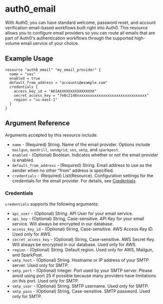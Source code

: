# auth0_email

With Auth0, you can have standard welcome, password reset, and account verification email-based workflows built right into Auth0. This resource allows you to configure email providers so you can route all emails that are part of Auth0's authentication workflows through the supported high-volume email service of your choice.

## Example Usage

```hcl
resource "auth0_email" "my_email_provider" {
  name = "ses"
  enabled = true
  default_from_address = "accounts@example.com"
  credentials {
    access_key_id = "AKIAXXXXXXXXXXXXXXXX"
    secret_access_key = "7e8c2148xxxxxxxxxxxxxxxxxxxxxxxxxxxxxxxx"
    region = "us-east-1"
  }
}
```

## Argument Reference

Arguments accepted by this resource include:

* `name` - (Required) String. Name of the email provider. Options include `mailgun`, `mandrill`, `sendgrid`, `ses`, `smtp`, and `sparkpost`.
* `enabled` - (Optional) Boolean. Indicates whether or not the email provider is enabled.
* `default_from_address` - (Required) String. Email address to use as the sender when no other "from" address is specified.
* `credentials` - (Required) List(Resource). Configuration settings for the credentials for the email provider. For details, see [Credentials](#credentials).

### Credentials

`credentials` supports the following arguments:

* `api_user` - (Optional) String. API User for your email service.
* `api_key` - (Optional) String, Case-sensitive. API Key for your email service. Will always be encrypted in our database.
* `access_key_id` - (Optional) String, Case-sensitive. AWS Access Key ID. Used only for AWS.
* `secret_access_key` - (Optional) String, Case-sensitive. AWS Secret Key. Will always be encrypted in our database. Used only for AWS.
* `region` - (Optional) String. Default region. Used only for AWS, Mailgun, and SparkPost.
* `smtp_host` - (Optional) String. Hostname or IP address of your SMTP server. Used only for SMTP.
* `smtp_port` - (Optional) Integer. Port used by your SMTP server. Please avoid using port 25 if possible because many providers have limitations on this port. Used only for SMTP.
* `smtp_user` - (Optional) String. SMTP username. Used only for SMTP.
* `smtp_pass` - (Optional) String, Case-sensitive. SMTP password. Used only for SMTP.
